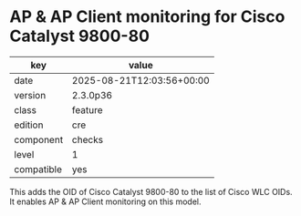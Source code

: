 [//]: # (werk v2)
# AP & AP Client monitoring for Cisco Catalyst 9800-80

key        | value
---------- | ---
date       | 2025-08-21T12:03:56+00:00
version    | 2.3.0p36
class      | feature
edition    | cre
component  | checks
level      | 1
compatible | yes

This adds the OID of Cisco Catalyst 9800-80 to the list of Cisco WLC OIDs.
It enables AP & AP Client monitoring on this model.
